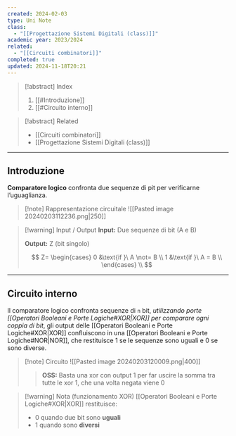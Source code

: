 ```yaml
---
created: 2024-02-03
type: Uni Note
class:
  - "[[Progettazione Sistemi Digitali (class)]]"
academic year: 2023/2024
related:
  - "[[Circuiti combinatori]]"
completed: true
updated: 2024-11-18T20:21
---
```

>[!abstract] Index
>1. [[#Introduzione]]
>2. [[#Circuito interno]]

>[!abstract] Related
>- [[Circuiti combinatori]]
>- [[Progettazione Sistemi Digitali (class)]]

---
## Introduzione

**Comparatore logico** confronta due sequenze di pit per verificarne l’uguaglianza.

>[!note] Rappresentazione circuitale
>![[Pasted image 20240203112236.png|250]]

>[!warning] Input / Output
>**Input:** Due sequenze di bit (A e B)
>
>**Output:** Z (bit singolo)
>
>$$
>Z= \begin{cases}
>0 &\text{if }\ A \not= B \\
>1 &\text{if }\ A = B \\
>\end{cases} \\
>$$

---
## Circuito interno

Il comparatore logico confronta sequenze di `n` bit, *utilizzando porte [[Operatori Booleani e Porte Logiche#XOR|XOR]] per comparare ogni coppia di bit*, gli output delle [[Operatori Booleani e Porte Logiche#XOR|XOR]] confluiscono in una [[Operatori Booleani e Porte Logiche#NOR|NOR]], che restituisce 1 se le sequenze sono uguali e 0 se sono diverse.

>[!note] Circuito
>![[Pasted image 20240203120009.png|400]]
>
>>**OSS:** Basta una xor con output 1 per far uscire la somma tra tutte le xor 1, che una volta negata viene 0

>[!warning] Nota (funzionamento XOR)
> [[Operatori Booleani e Porte Logiche#XOR|XOR]] restituisce: 
>- 0 quando due bit sono **uguali** 
>- 1 quando sono **diversi**
